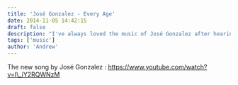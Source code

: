 ```yaml
---
title: 'José Gonzalez - Every Age'
date: 2014-11-05 14:42:15
draft: false
description: "I've always loved the music of José Gonzalez after hearing “Heartbeats” in 2004. Now he's released a new track “Every Age” and here's the video of it."
tags: ['music']
author: 'Andrew'
---
```


The new song by José Gonzalez : https://www.youtube.com/watch?v=I\_iY2RQWNzM
